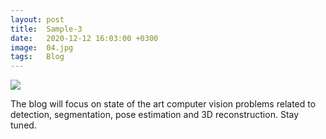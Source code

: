 ```yaml
---
layout: post
title:  Sample-3
date:   2020-12-12 16:03:00 +0300
image:  04.jpg
tags:   Blog
---
```


![]({{site.baseurl}}/img/05.jpg)

The blog will focus on state of the art computer vision problems related to detection, segmentation, pose estimation and 3D reconstruction.
Stay tuned.
